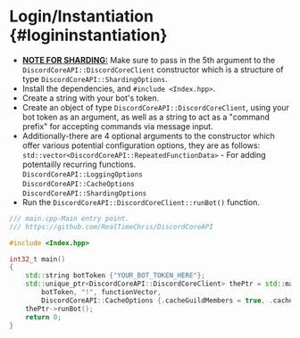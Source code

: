 Login/Instantiation {#logininstantiation}
============
- <U><B>NOTE FOR SHARDING:</B></U> Make sure to pass in the 5th argument to the `DiscordCoreAPI::DiscordCoreClient` constructor which is a structure of type `DiscordCoreAPI::ShardingOptions`.
- Install the dependencies, and `#include <Index.hpp>`.
- Create a string with your bot's token.
- Create an object of type `DiscordCoreAPI::DiscordCoreClient`, using your bot token as an argument, as well as a string to act as a "command prefix" for accepting commands via message input.
- Additionally-there are 4 optional arguments to the constructor which offer various potential configuration options, they are as follows:   
`std::vector<DiscordCoreAPI::RepeatedFunctionData>` - For adding potentailly recurring functions.   
`DiscordCoreAPI::LoggingOptions`   
`DiscordCoreAPI::CacheOptions`   
`DiscordCoreAPI::ShardingOptions`    
- Run the `DiscordCoreAPI::DiscordCoreClient::runBot()` function.

```cpp
/// main.cpp-Main entry point.
/// https://github.com/RealTimeChris/DiscordCoreAPI

#include <Index.hpp>

int32_t main()
{
	std::string botToken {"YOUR_BOT_TOKEN_HERE"};
	std::unique_ptr<DiscordCoreAPI::DiscordCoreClient> thePtr = std::make_unique<DiscordCoreAPI::DiscordCoreClient>(
		botToken, "!", functionVector,
		DiscordCoreAPI::CacheOptions {.cacheGuildMembers = true, .cacheChannels = true, .cacheGuilds = true, .cacheRoles = true, .cacheUsers = true}, 1);
	thePtr->runBot();
	return 0;
}
```